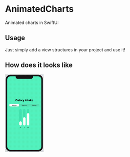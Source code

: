 # AnimatedCharts
Animated charts in SwiftUI

## Usage
Just simply add a view structures in your project and use it!

## How does it looks like
<img src="https://github.com/Dartrisen/AnimatedCharts/blob/master/example.gif" width="25%" height="25%">
